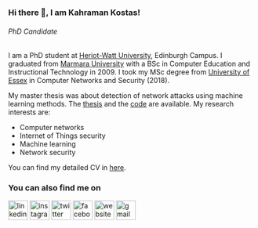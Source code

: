 ### Hi there 👋, I am Kahraman Kostas!
###### *PhD Candidate*

I am a PhD student at [Heriot-Watt University](https://www.hw.ac.uk/), Edinburgh Campus. I graduated from [Marmara University](https://www.marmara.edu.tr/en) with a BSc in Computer Education and Instructional Technology in 2009. I took my MSc degree from [University of Essex](https://www.essex.ac.uk/)  in Computer Networks and Security (2018).

My master thesis was about detection of network attacks using machine learning methods. The [thesis](https://www.researchgate.net/publication/328512658_Anomaly_Detection_in_Networks_Using_Machine_Learning) and the [code](https://github.com/kahramankostas/Anomaly-Detection-in-Networks-Using-Machine-Learning) are available. My research interests are:

+  Computer networks
+  Internet of Things security
+  Machine learning
+  Network security

You can find my detailed CV in [here](https://github.com/kahramankostas/cv/blob/master/Kahramankostas_CV.pdf).


### You can also find me on


[<img src='https://cdn.jsdelivr.net/npm/simple-icons@3.0.1/icons/linkedin.svg' alt='linkedin' height='40'>](https://www.linkedin.com/in/kkostas/)  [<img src='https://cdn.jsdelivr.net/npm/simple-icons@3.0.1/icons/instagram.svg' alt='instagram' height='40'>](https://www.instagram.com/kahramankostas/)  [<img src='https://cdn.jsdelivr.net/npm/simple-icons@3.0.1/icons/twitter.svg' alt='twitter' height='40'>](https://twitter.com/@kkostas) [<img src='https://cdn.jsdelivr.net/npm/simple-icons@3.0.1/icons/facebook.svg' alt='facebook' height='40'>](https://www.facebook.com/kahramankostas) [<img src='https://cdn.jsdelivr.net/npm/simple-icons@3.0.1/icons/icloud.svg' alt='website' height='40'>](https://kahramankostas.github.io/) [<img src='https://cdn.jsdelivr.net/npm/simple-icons@3.0.1/icons/gmail.svg' alt='gmail' height='40'>](mailto:kahramankostas@gmail.com)
